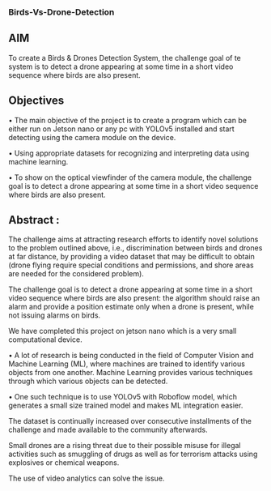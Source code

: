 ### Birds-Vs-Drone-Detection


## AIM
 
To create a Birds & Drones Detection System, the challenge goal of te system  is to detect a drone appearing at some time in a short video sequence where birds are also present.

## Objectives

• The main objective of the project is to create a program which can be either run on Jetson nano or any pc with YOLOv5 installed and start detecting using the camera module on the device.

• Using appropriate datasets for recognizing and interpreting data using machine learning.

• To show on the optical viewfinder of the camera module, the challenge goal is to detect a drone appearing at some time in a short video sequence where birds are also present.


## Abstract :

The challenge aims at attracting research efforts to identify novel solutions to the problem outlined above, i.e., discrimination between birds and drones at far distance, by providing a video dataset that may be difficult to obtain (drone flying require special conditions and permissions, and shore areas are needed for the considered problem). 

The challenge goal is to detect a drone appearing at some time in a short video sequence where birds are also present: the algorithm should raise an alarm and provide a position estimate only when a drone is present, while not issuing alarms on birds.

We have completed this project on jetson nano which is a very small computational device.

• A lot of research is being conducted in the field of Computer Vision and Machine Learning (ML), where machines are trained to identify various objects from one another. Machine Learning provides various techniques through which various objects can be detected.

• One such technique is to use YOLOv5 with Roboflow model, which generates a small size trained model and makes ML integration easier.

The dataset is continually increased over consecutive installments of the challenge and made available to the community afterwards.

Small drones are a rising threat due to their possible misuse for illegal activities such as smuggling of drugs as well as for terrorism attacks using explosives or chemical weapons. 

The use of video analytics can solve the issue.




